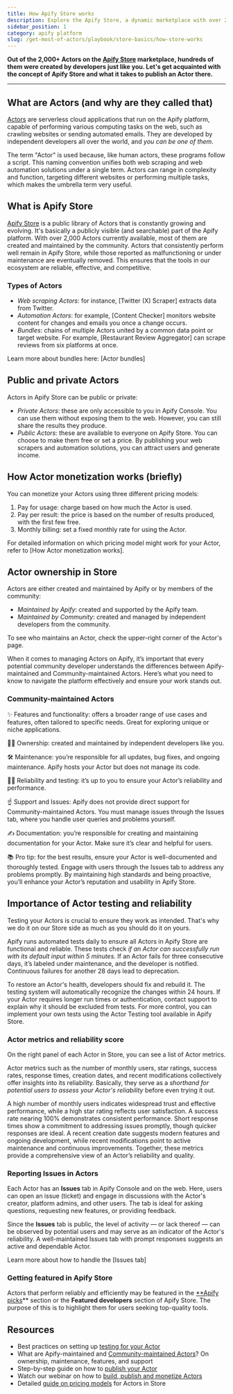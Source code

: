 ```yaml
---
title: How Apify Store works
description: Explore the Apify Store, a dynamic marketplace with over 2,000 Actors, many built by developers like you. Learn how to create and publish your own Actor, and join a growing community of innovators in web automation.
sidebar_position: 1
category: apify platform
slug: /get-most-of-actors/playbook/store-basics/how-store-works
---
```


**Out of the 2,000+ Actors on the [Apify Store](https://apify.com/store) marketplace, hundreds of them were created by developers just like you. Let's get acquainted with the concept of Apify Store and what it takes to publish an Actor there.**

---

## What are Actors (and why are they called that)

[Actors](https://apify.com/actors) are serverless cloud applications that run on the Apify platform, capable of performing various computing tasks on the web, such as crawling websites or sending automated emails. They are developed by independent developers all over the world, and _you can be one of them_.

The term "Actor" is used because, like human actors, these programs follow a script. This naming convention unifies both web scraping and web automation solutions under a single term. Actors can range in complexity and function, targeting different websites or performing multiple tasks, which makes the umbrella term very useful.

## What is Apify Store

[Apify Store](https://apify.com/store) is a public library of Actors that is constantly growing and evolving. It's basically a publicly visible (and searchable) part of the Apify platform. With over 2,000 Actors currently available, most of them are created and maintained by the community. Actors that consistently perform well remain in Apify Store, while those reported as malfunctioning or under maintenance are eventually removed. This ensures that the tools in our ecosystem are reliable, effective, and competitive.

### Types of Actors

- _Web scraping Actors_: for instance, [Twitter (X) Scraper] extracts data from Twitter.
- _Automation Actors_: for example, [Content Checker] monitors website content for changes and emails you once a change occurs.
- _Bundles_: chains of multiple Actors united by a common data point or target website. For example, [Restaurant Review Aggregator] can scrape reviews from six platforms at once.

Learn more about bundles here: [Actor bundles]

## Public and private Actors

Actors in Apify Store can be public or private:

- _Private Actors_: these are only accessible to you in Apify Console. You can use them without exposing them to the web. However, you can still share the results they produce.
- _Public Actors_: these are available to everyone on Apify Store. You can choose to make them free or set a price. By publishing your web scrapers and automation solutions, you can attract users and generate income.

## How Actor monetization works (briefly)

You can monetize your Actors using three different pricing models:

1. Pay for usage: charge based on how much the Actor is used.
2. Pay per result: the price is based on the number of results produced, with the first few free.
3. Monthly billing: set a fixed monthly rate for using the Actor.

For detailed information on which pricing model might work for your Actor, refer to [How Actor monetization works].

## Actor ownership in Store

Actors are either created and maintained by Apify or by members of the community:

- _Maintained by Apify_: created and supported by the Apify team.
- _Maintained by Community_: created and managed by independent developers from the community.

To see who maintains an Actor, check the upper-right corner of the Actor's page.

When it comes to managing Actors on Apify, it’s important that every potential community developer understands the differences between Apify-maintained and Community-maintained Actors. Here’s what you need to know to navigate the platform effectively and ensure your work stands out.

### Community-maintained Actors

✨ Features and functionality: offers a broader range of use cases and features, often tailored to specific needs. Great for exploring unique or niche applications.

🧑‍💻 Ownership: created and maintained by independent developers like you.

🛠 Maintenance: you’re responsible for all updates, bug fixes, and ongoing maintenance. Apify hosts your Actor but does not manage its code.

👷‍♀️ Reliability and testing: it’s up to you to ensure your Actor’s reliability and performance.

☝️ Support and Issues: Apify does not provide direct support for Community-maintained Actors. You must manage issues through the Issues tab, where you handle user queries and problems yourself.

✍️ Documentation: you’re responsible for creating and maintaining documentation for your Actor. Make sure it’s clear and helpful for users.


📚 Pro tip: for the best results, ensure your Actor is well-documented and thoroughly tested. Engage with users through the Issues tab to address any problems promptly. By maintaining high standards and being proactive, you’ll enhance your Actor’s reputation and usability in Apify Store.

## Importance of Actor testing and reliability

Testing your Actors is crucial to ensure they work as intended. That's why we do it on our Store side as much as you should do it on yours.

Apify runs automated tests daily to ensure all Actors in Apify Store are functional and reliable. These tests check _if an Actor can successfully run with its default input within 5 minutes_. If an Actor fails for three consecutive days, it’s labeled under maintenance, and the developer is notified. Continuous failures for another 28 days lead to deprecation.

To restore an Actor's health, developers should fix and rebuild it. The testing system will automatically recognize the changes within 24 hours. If your Actor requires longer run times or authentication, contact support to explain why it should be excluded from tests. For more control, you can implement your own tests using the Actor Testing tool available in Apify Store.

### Actor metrics and reliability score

On the right panel of each Actor in Store, you can see a list of Actor metrics.

Actor metrics such as the number of monthly users, star ratings, success rates, response times, creation dates, and recent modifications collectively offer insights into its reliability. Basically, they serve as a _shorthand for potential users to assess your Actor's reliability_ before even trying it out.

A high number of monthly users indicates widespread trust and effective performance, while a high star rating reflects user satisfaction. A success rate nearing 100% demonstrates consistent performance. Short response times show a commitment to addressing issues promptly, though quicker responses are ideal. A recent creation date suggests modern features and ongoing development, while recent modifications point to active maintenance and continuous improvements. Together, these metrics provide a comprehensive view of an Actor’s reliability and quality.

### Reporting Issues in Actors

Each Actor has an **Issues** tab in Apify Console and on the web. Here, users can open an issue (ticket) and engage in discussions with the Actor's creator, platform admins, and other users. The tab is ideal for asking questions, requesting new features, or providing feedback.

Since the **Issues** tab is public, the level of activity — or lack thereof — can be observed by potential users and may serve as an indicator of the Actor's reliability. A well-maintained Issues tab with prompt responses suggests an active and dependable Actor.

Learn more about how to handle the [Issues tab]


### Getting featured in Apify Store

Actors that perform reliably and efficiently may be featured in the [**Apify picks](https://apify.com/store/collections/apify_picks)** section or the **Featured developers** section of Apify Store. The purpose of this is to highlight them for users seeking top-quality tools.

## Resources

- Best practices on setting up [testing for your Actor](https://docs.apify.com/platform/actors/publishing/test)
- What are Apify-maintained and [Community-maintained Actors](https://help.apify.com/en/articles/6999799-what-are-apify-maintained-and-community-maintained-actors)? On ownership, maintenance, features, and support
- Step-by-step guide on how to [publish your Actor](https://docs.apify.com/platform/actors/publishing)
- Watch our webinar on how to [build, publish and monetize Actors](https://www.youtube.com/watch?v=4nxStxC1BJM)
- Detailed [guide on pricing models](https://docs.apify.com/platform/actors/running/actors-in-store) for Actors in Store
